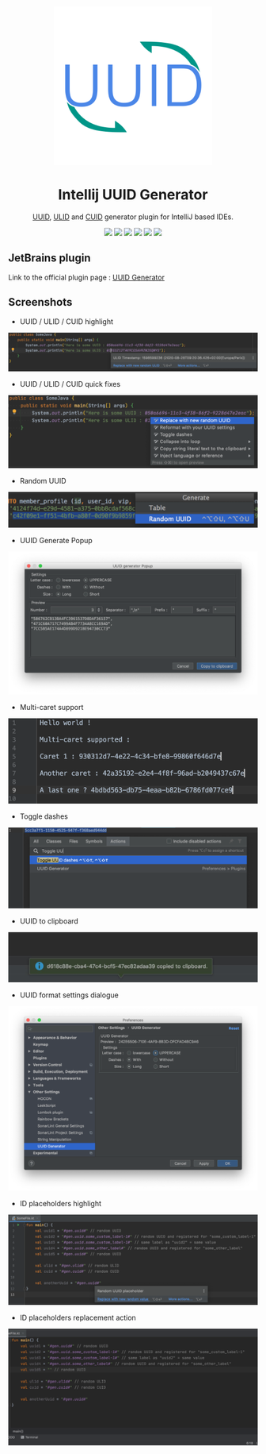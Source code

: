 <div align="center">
    <a href="https://plugins.jetbrains.com/plugin/8320-uuid-generator">
        <img src="./src/main/resources/META-INF/pluginIcon.svg" width="320" height="320" alt="logo"></img>
    </a>
</div>
<h1 align="center">Intellij UUID Generator</h1>
<p align="center"><a href="https://tools.ietf.org/html/rfc4122">UUID</a>, <a href="https://github.com/ulid/spec">ULID</a> and <a href="https://github.com/ericelliott/cuid">CUID</a> generator plugin for IntelliJ based IDEs.</p>

<p align="center">
    <a href="https://github.com/leomillon/uuid-generator-plugin/actions?query=workflow%3A%22Build+branch%22+branch%3Amaster"><img src="https://github.com/leomillon/uuid-generator-plugin/workflows/Build%20branch/badge.svg?branch=master"></a>
    <a href="https://github.com/leomillon/uuid-generator-plugin/releases"><img src="https://img.shields.io/github/release/leomillon/uuid-generator-plugin/all.svg"></a>
    <a href="https://github.com/leomillon/uuid-generator-plugin/blob/master/LICENSE.md"><img src="https://img.shields.io/github/license/leomillon/uuid-generator-plugin.svg"></a>
    <a href="https://plugins.jetbrains.com/plugin/8320-uuid-generator"><img src="https://img.shields.io/jetbrains/plugin/v/8320-uuid-generator.svg"></a>
    <a href="https://plugins.jetbrains.com/plugin/8320-uuid-generator"><img src="https://img.shields.io/jetbrains/plugin/r/stars/8320"></a>
    <a href="https://plugins.jetbrains.com/plugin/8320-uuid-generator"><img src="https://img.shields.io/jetbrains/plugin/d/8320-uuid-generator.svg"></a>
</p>

## JetBrains plugin

Link to the official plugin page : [UUID Generator](https://plugins.jetbrains.com/plugin/8320-uuid-generator)

## Screenshots

* UUID / ULID / CUID highlight

![](./screenshots/ulid_highlight_with_timestamp.png)

* UUID / ULID / CUID quick fixes

![](./screenshots/uuid_quick_fixes.png)

* Random UUID

![](./screenshots/generate_random_uuid.png)

* UUID Generate Popup

![](./screenshots/generate_popup.png)

* Multi-caret support

![](./screenshots/multi_caret_support.png)

* Toggle dashes

![](./screenshots/toggle_dashes.png)

* UUID to clipboard

![](./screenshots/uuid_to_clipboard.jpg)

* UUID format settings dialogue

![](./screenshots/uuid_settings_dialogue.png)

* ID placeholders highlight

![](./screenshots/id_placeholders_highlight.png)

* ID placeholders replacement action

![](./screenshots/id_placeholders_replacement.gif)
